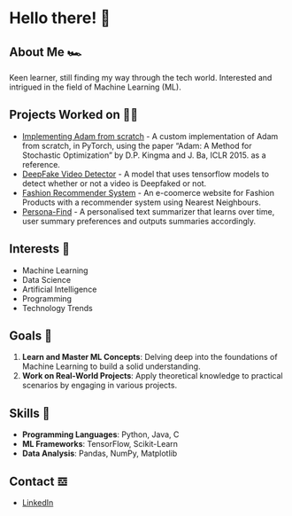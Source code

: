 # Hello there! 🤺

<!--
**Arya-Mehta/Arya-Mehta** is a ✨ _special_ ✨ repository because its `README.md` (this file) appears on your GitHub profile.

Here are some ideas to get you started:

- 🔭 I’m currently working on ...
- 🌱 I’m currently learning ...
- 👯 I’m looking to collaborate on ...
- 🤔 I’m looking for help with ...
- 💬 Ask me about ...
- 📫 How to reach me: ...
- 😄 Pronouns: ...
- ⚡ Fun fact: ...
-->

## About Me 🏎️

Keen learner, still finding my way through the tech world. Interested and intrigued in the field of Machine Learning (ML).


## Projects Worked on 👷🏽

- [Implementing Adam from scratch](https://github.com/Arya-Mehta/Adam.git) - A custom implementation of Adam from scratch, in PyTorch, using the paper “Adam: A Method for Stochastic Optimization” by D.P. Kingma and J. Ba, ICLR 2015. as a reference.
- [DeepFake Video Detector](https://github.com/krishnasharma7/Deepfake-AI-Hackathon.git) - A model that uses tensorflow models to detect whether or not a video is Deepfaked or not.
- [Fashion Recommender System](https://github.com/MacaroniMutton/Fashion_Recommender.git) - An e-coomerce website for Fashion Products with a recommender system using Nearest Neighbours.
- [Persona-Find](https://github.com/krishnasharma7/Mini-Project.git) - A personalised text summarizer that learns over time, user summary preferences and outputs summaries accordingly.

## Interests 🔭

- Machine Learning
- Data Science
- Artificial Intelligence
- Programming
- Technology Trends

## Goals 🥅

1. **Learn and Master ML Concepts**: Delving deep into the foundations of Machine Learning to build a solid understanding.
2. **Work on Real-World Projects**: Apply theoretical knowledge to practical scenarios by engaging in various projects.

## Skills 🎤

- **Programming Languages**: Python, Java, C
- **ML Frameworks**: TensorFlow, Scikit-Learn
- **Data Analysis**: Pandas, NumPy, Matplotlib

## Contact 𝌕

- [LinkedIn](www.linkedin.com/in/arya-mehta-2baa76248)


